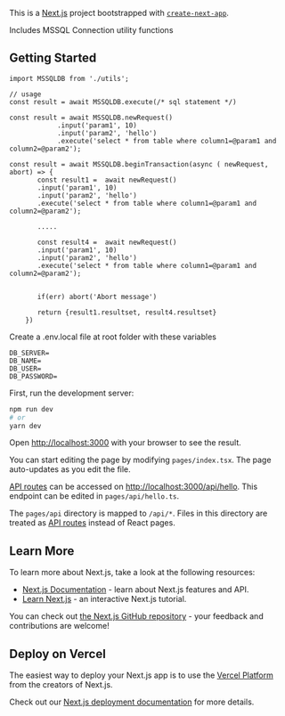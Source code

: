 This is a [Next.js](https://nextjs.org/) project bootstrapped with [`create-next-app`](https://github.com/vercel/next.js/tree/canary/packages/create-next-app).

Includes MSSQL Connection utility functions

## Getting Started

```code
import MSSQLDB from './utils';

// usage
const result = await MSSQLDB.execute(/* sql statement */)

const result = await MSSQLDB.newRequest()
            .input('param1', 10)
            .input('param2', 'hello')
            .execute('select * from table where column1=@param1 and column2=@param2');

const result = await MSSQLDB.beginTransaction(async ( newRequest, abort) => {
       const result1 =  await newRequest()
       .input('param1', 10)
       .input('param2', 'hello')
       .execute('select * from table where column1=@param1 and column2=@param2');

       .....

       const result4 =  await newRequest()
       .input('param1', 10)
       .input('param2', 'hello')
       .execute('select * from table where column1=@param1 and column2=@param2');


       if(err) abort('Abort message')

       return {result1.resultset, result4.resultset}
    })

```

Create a .env.local file at root folder with these variables
```code
DB_SERVER=
DB_NAME=
DB_USER=
DB_PASSWORD=
```

First, run the development server:

```bash
npm run dev
# or
yarn dev
```

Open [http://localhost:3000](http://localhost:3000) with your browser to see the result.

You can start editing the page by modifying `pages/index.tsx`. The page auto-updates as you edit the file.

[API routes](https://nextjs.org/docs/api-routes/introduction) can be accessed on [http://localhost:3000/api/hello](http://localhost:3000/api/hello). This endpoint can be edited in `pages/api/hello.ts`.

The `pages/api` directory is mapped to `/api/*`. Files in this directory are treated as [API routes](https://nextjs.org/docs/api-routes/introduction) instead of React pages.

## Learn More

To learn more about Next.js, take a look at the following resources:

- [Next.js Documentation](https://nextjs.org/docs) - learn about Next.js features and API.
- [Learn Next.js](https://nextjs.org/learn) - an interactive Next.js tutorial.

You can check out [the Next.js GitHub repository](https://github.com/vercel/next.js/) - your feedback and contributions are welcome!

## Deploy on Vercel

The easiest way to deploy your Next.js app is to use the [Vercel Platform](https://vercel.com/new?utm_medium=default-template&filter=next.js&utm_source=create-next-app&utm_campaign=create-next-app-readme) from the creators of Next.js.

Check out our [Next.js deployment documentation](https://nextjs.org/docs/deployment) for more details.
